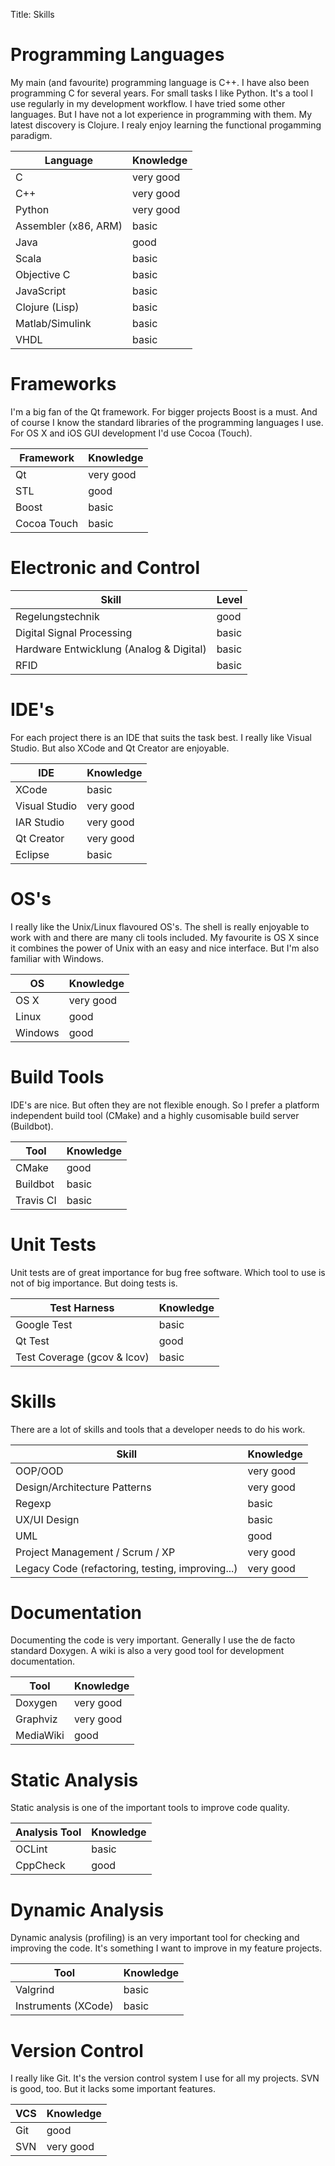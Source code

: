 Title: Skills


# Programming Languages

My main (and favourite) programming language is C++. I have also been programming C for several years. For small tasks I like Python. It's a tool I use regularly in my development workflow. I have tried some other languages. But I have not a lot experience in programming with them. My latest discovery is Clojure. I realy enjoy learning the functional progamming paradigm.

| Language                                 | Knowledge                                |
|------------------------------------------|------------------------------------------|
| C                                        | very good                                |
| C++                                      | very good                                |
| Python                                   | very good                                |
| Assembler (x86, ARM)                     | basic                                    |
| Java                                     | good                                     |
| Scala                                    | basic                                    |
| Objective C                              | basic                                    |
| JavaScript                               | basic                                    |
| Clojure (Lisp)                           | basic                                    |
| Matlab/Simulink                          | basic                                    |
| VHDL                                     | basic                                    |

# Frameworks

I'm a big fan of the Qt framework. For bigger projects Boost is a must. And of course I know the standard libraries of the programming languages I use. For OS X and iOS GUI development I'd use Cocoa (Touch).

| Framework                                | Knowledge                                |
|------------------------------------------|------------------------------------------|
| Qt                                       | very good                                |
| STL                                      | good                                     |
| Boost                                    | basic                                    |
| Cocoa Touch                              | basic                                    |

# Electronic and Control

| Skill                                   | Level |
|-----------------------------------------|-------|
| Regelungstechnik                        | good  |
| Digital Signal Processing               | basic |
| Hardware Entwicklung (Analog & Digital) | basic |
| RFID                                    | basic |


# IDE's

For each project there is an IDE that suits the task best. I really like Visual Studio. But also XCode and Qt Creator are enjoyable.

| IDE                                      | Knowledge                                |
|------------------------------------------|------------------------------------------|
| XCode                                    | basic                                    |
| Visual Studio                            | very good                                |
| IAR Studio                               | very good                                |
| Qt Creator                               | very good                                |
| Eclipse                                  | basic                                    |


# OS's

I really like the Unix/Linux flavoured OS's. The shell is really enjoyable to work with and there are many cli tools included. My favourite is OS X since it combines the power of Unix with an easy and nice interface. But I'm also familiar with Windows.

| OS                                       | Knowledge                                |
|------------------------------------------|------------------------------------------|
| OS X                                     | very good                                |
| Linux                                    | good                                     |
| Windows                                  | good                                     |

# Build Tools

IDE's are nice. But often they are not flexible enough. So I prefer a platform independent build tool (CMake) and a highly cusomisable build server (Buildbot).

| Tool                                     | Knowledge                                |
|------------------------------------------|------------------------------------------|
| CMake                                    | good                                     |
| Buildbot                                 | basic                                    |
| Travis CI                                | basic                                    |


# Unit Tests

Unit tests are of great importance for bug free software. Which tool to use is not of big importance. But doing tests is.

| Test Harness                             | Knowledge                                |
|------------------------------------------|------------------------------------------|
| Google Test                              | basic                                    |
| Qt Test                                  | good                                     |
| Test Coverage (gcov & lcov)              | basic                                    |


# Skills
There are a lot of skills and tools that a developer needs to do his work.

| Skill                                            | Knowledge                                |
|--------------------------------------------------|------------------------------------------|
| OOP/OOD                                          | very good                                |
| Design/Architecture Patterns                     | very good                                |
| Regexp                                           | basic                                    |
| UX/UI Design                                     | basic                                    |
| UML                                              | good                                     |
| Project Management / Scrum / XP                  | very good                                |
| Legacy Code (refactoring, testing, improving...) | very good                                |


# Documentation

Documenting the code is very important. Generally I use the de facto standard Doxygen. A wiki is also a very good tool for development documentation.

| Tool                                     | Knowledge                                |
|------------------------------------------|------------------------------------------|
| Doxygen                                  | very good                                |
| Graphviz                                 | very good                                |
| MediaWiki                                | good                                     |


# Static Analysis
Static analysis is one of the important tools to improve code quality.

| Analysis Tool                            | Knowledge                                |
|------------------------------------------|------------------------------------------|
| OCLint                                   | basic                                    |
| CppCheck                                 | good                                     |


# Dynamic Analysis
Dynamic analysis (profiling) is an very important tool for checking and improving the code. It's something I want to improve in my feature projects.

| Tool                                     | Knowledge                                |
|------------------------------------------|------------------------------------------|
| Valgrind                                 | basic                                    |
| Instruments (XCode)                      | basic                                    |


# Version Control
I really like Git. It's the version control system I use for all my projects. SVN is good, too. But it lacks some important features.

| VCS                                      | Knowledge                                |
|------------------------------------------|------------------------------------------|
| Git                                      | good                                     |
| SVN                                      | very good                                |
